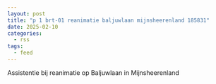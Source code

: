 ```yaml
---
layout: post
title: "p 1 brt-01 reanimatie baljuwlaan mijnsheerenland 185831"
date: 2025-02-10
categories: 
  - rss
tags: 
  - feed
---
```


Assistentie bij reanimatie op Baljuwlaan in Mijnsheerenland
